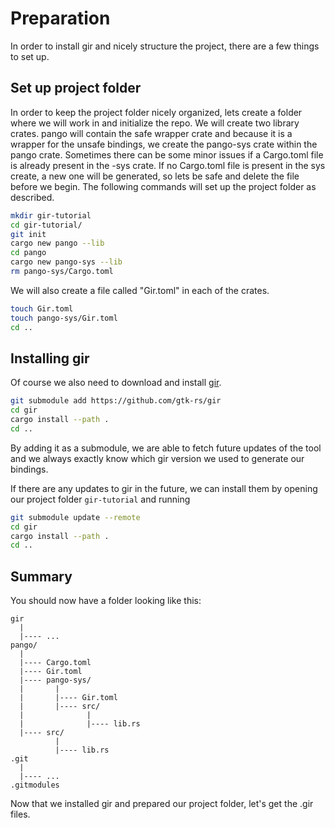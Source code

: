# Preparation
In order to install gir and nicely structure the project, there are a few things to set up.

## Set up project folder
In order to keep the project folder nicely organized, lets create a folder where we will work in and initialize the repo. We will create two library crates. pango will contain the safe wrapper crate and because it is a wrapper for the unsafe bindings, we create the pango-sys crate within the pango crate. Sometimes there can be some minor issues if a Cargo.toml file is already present in the -sys crate. If no Cargo.toml file is present in the sys create, a new one will be generated, so lets be safe and delete the file before we begin. The following commands will set up the project folder as described. 
```sh
mkdir gir-tutorial
cd gir-tutorial/
git init
cargo new pango --lib
cd pango
cargo new pango-sys --lib
rm pango-sys/Cargo.toml
```
We will also create a file called "Gir.toml" in each of the crates.
```sh
touch Gir.toml
touch pango-sys/Gir.toml
cd ..
```

## Installing gir
Of course we also need to download and install [gir].
```sh
git submodule add https://github.com/gtk-rs/gir
cd gir
cargo install --path .
cd ..
```
By adding it as a submodule, we are able to fetch future updates of the tool and we always exactly know which gir version we used to generate our bindings.

If there are any updates to gir in the future, we can install them by opening our project folder `gir-tutorial` and running
```sh
git submodule update --remote
cd gir
cargo install --path .
cd ..
```

## Summary
You should now have a folder looking like this:
```text
gir
  |
  |---- ...
pango/
  |
  |---- Cargo.toml
  |---- Gir.toml
  |---- pango-sys/
  |       |
  |       |---- Gir.toml
  |       |---- src/
  |              |
  |              |---- lib.rs
  |---- src/
          |
          |---- lib.rs
.git
  |
  |---- ...
.gitmodules
```

Now that we installed gir and prepared our project folder, let's get the .gir files.

[gir]: https://github.com/gtk-rs/gir
